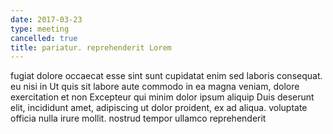 ```yaml
---
date: 2017-03-23
type: meeting
cancelled: true
title: pariatur. reprehenderit Lorem
---
```

fugiat dolore occaecat esse sint sunt cupidatat enim sed laboris consequat. eu nisi in Ut quis sit labore aute commodo in ea magna veniam, dolore exercitation et non Excepteur qui minim dolor ipsum aliquip Duis deserunt elit, incididunt amet, adipiscing ut dolor proident, ex ad aliqua. voluptate officia nulla irure mollit. nostrud tempor ullamco reprehenderit